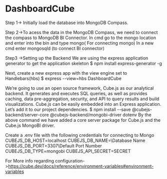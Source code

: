 # DashboardCube
Step 1-> Initially load the database into MongoDB Compass.

Step 2->To acess the data in the MongoDB Compass, we need to connect the compass to MongoDB BI Connector.
In cmd go to the mongo location and enter into the bin and type mongo( For connecting mongo)
In a new cmd enter mongosqld (to connect BI connector)

Step3 ->Setting up the Backend
We are using the express application generator to get the application skeleton
$ npm install express-generator -g

Next, create a new express app with the view engine set to Handlebars(hbs)
$ express --view=hbs DashboardCube

We’re going to use an open source framework, Cube.js as our analytical backend. It generates and executes SQL queries, as well as provides caching, data pre-aggregation, security, and API to query results and build visualizations.
Cube.js can be easily embedded into an Express application. Let’s add it to our project dependencies.
$ npm install --save @cubejs-backend/server-core @cubejs-backend/mongobi-driver dotenv
By the above command we have added a core server package for Cube.js and the Cube.js MongoBI driver.

Create a .env file with the following credentials for connecting to Mongo
CUBEJS_DB_HOST=localhost
CUBEJS_DB_NAME=\Database Name\
CUBEJS_DB_PORT=3307\Default Port Number\
CUBEJS_DB_TYPE=mongobi
CUBEJS_API_SECRET=SECRET

For More info regarding configuration->https://cube.dev/docs/reference/environment-variables#environment-variables

